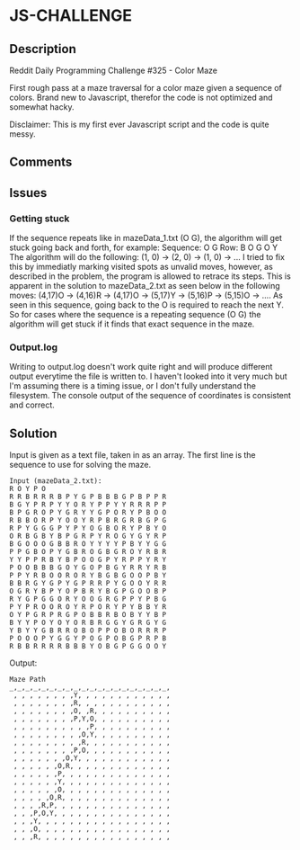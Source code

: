 # JS-CHALLENGE

## Description
Reddit Daily Programming Challenge #325 - Color Maze

First rough pass at a maze traversal for a color maze given a sequence of colors. Brand new to Javascript, therefor the code is not optimized and somewhat hacky.

Disclaimer: This is my first ever Javascript script and the code is quite messy.

## Comments

## Issues
### Getting stuck
If the sequence repeats like in mazeData_1.txt (O G), the algorithm will get stuck going back and forth, for example:
Sequence: O G
Row: B O G O Y
The algorithm will do the following: (1, 0) -> (2, 0) -> (1, 0) -> ...
I tried to fix this by immediatly marking visited spots as unvalid moves, however, as described in the problem, the program is allowed to retrace its steps. This is apparent in the solution to mazeData_2.txt as seen below in the following moves:
(4,17)O -> (4,16)R -> (4,17)O -> (5,17)Y -> (5,16)P -> (5,15)O -> ....
As seen in this sequence, going back to the O is required to reach the next Y.
So for cases where the sequence is a repeating sequence (O G) the algorithm will get stuck if it finds that exact sequence in the maze.
### Output.log
Writing to output.log doesn't work quite right and will produce different output everytime the file is written to. I haven't looked into it very much but I'm assuming there is a timing issue, or I don't fully understand the filesystem. The console output of the sequence of coordinates is consistent and correct.

## Solution
Input is given as a text file, taken in as an array. The first line is the sequence to use for solving the maze. 
```
Input (mazeData_2.txt):
R O Y P O
R R B R R R B P Y G P B B B G P B P P R
B G Y P R P Y Y O R Y P P Y Y R R R P P
B P G R O P Y G R Y Y G P O R Y P B O O
R B B O R P Y O O Y R P B R G R B G P G
R P Y G G G P Y P Y O G B O R Y P B Y O
O R B G B Y B P G R P Y R O G Y G Y R P
B G O O O G B B R O Y Y Y Y P B Y Y G G
P P G B O P Y G B R O G B G R O Y R B R
Y Y P P R B Y B P O O G P Y R P P Y R Y
P O O B B B G O Y G O P B G Y R R Y R B
P P Y R B O O R O R Y B G B G O O P B Y
B B R G Y G P Y G P R R P Y G O O Y R R
O G R Y B P Y O P B R Y B G P G O O B P
R Y G P G G O R Y O O G R G P P Y P B G
P Y P R O O R O Y R P O R Y P Y B B Y R
O Y P G R P R G P O B B R B O B Y Y B P
B Y Y P O Y O Y O R B R G G Y G R G Y G
Y B Y Y G B R R O B O P P O B O R R R P
P O O O P Y G G Y P O G P O B G P R P B
R B B R R R R B B B Y O B G P G G O O Y
```

Output:
```
Maze Path
_,_,_,_,_,_,_,_,_,_,_,_,_,_,_,_,_,_,_,_,
 , , , , , , , ,Y, , , , , , , , , , , ,
 , , , , , , , ,R, , , , , , , , , , , ,
 , , , , , , , ,O, ,R, , , , , , , , , ,
 , , , , , , , ,P,Y,O, , , , , , , , , ,
 , , , , , , , , , ,P, , , , , , , , , ,
 , , , , , , , , ,O,Y, , , , , , , , , ,
 , , , , , , , , ,R, , , , , , , , , , ,
 , , , , , , , ,P,O, , , , , , , , , , ,
 , , , , , , ,O,Y, , , , , , , , , , , ,
 , , , , , ,O,R, , , , , , , , , , , , ,
 , , , , , ,P, , , , , , , , , , , , , ,
 , , , , , ,Y, , , , , , , , , , , , , ,
 , , , , , ,O, , , , , , , , , , , , , ,
 , , , , ,O,R, , , , , , , , , , , , , ,
 , , , ,R,P, , , , , , , , , , , , , , ,
 , , ,P,O,Y, , , , , , , , , , , , , , ,
 , , ,Y, , , , , , , , , , , , , , , , ,
 , , ,O, , , , , , , , , , , , , , , , ,
 , , ,R, , , , , , , , , , , , , , , , ,
 ```
